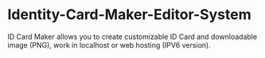 # Identity-Card-Maker-Editor-System
ID Card Maker allows you to create customizable ID Card and downloadable image (PNG), work in localhost or web hosting (IPV6 version).
